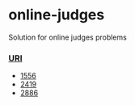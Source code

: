 # online-judges
Solution for online judges problems

### [URI](https://www.urionlinejudge.com.br)

* [1556](https://www.urionlinejudge.com.br/judge/pt/problems/view/1556)
* [2419](https://www.urionlinejudge.com.br/judge/pt/problems/view/2419)
* [2886](https://www.urionlinejudge.com.br/judge/pt/problems/view/2886)